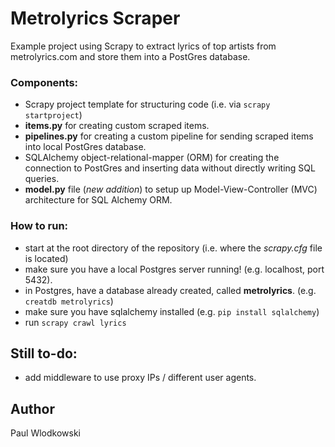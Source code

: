 # Metrolyrics Scraper

Example project using Scrapy to extract lyrics of top artists from metrolyrics.com and store them into a PostGres database.

### Components:
- Scrapy project template for structuring code (i.e. via ``scrapy startproject``)
- **items.py** for creating custom scraped items.
- **pipelines.py** for creating a custom pipeline for sending scraped items into local PostGres database.
- SQLAlchemy object-relational-mapper (ORM) for creating the connection to PostGres and inserting data without directly writing SQL queries.
- **model.py** file (*new addition*) to setup up Model-View-Controller (MVC) architecture for SQL Alchemy ORM.

### How to run:
- start at the root directory of the repository (i.e. where the *scrapy.cfg* file is located)
- make sure you have a local Postgres server running! (e.g. localhost, port 5432).
- in Postgres, have a database already created, called **metrolyrics**. (e.g. ``creatdb metrolyrics``)
- make sure you have sqlalchemy installed (e.g. ``pip install sqlalchemy``)
- run ``scrapy crawl lyrics``


## Still to-do:
- add middleware to use proxy IPs / different user agents.

## Author

Paul Wlodkowski
